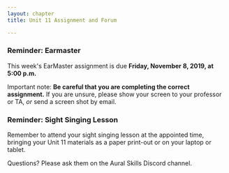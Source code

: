 ```yaml
---
layout: chapter
title: Unit 11 Assignment and Forum

---
```


### Reminder: Earmaster 

This week's EarMaster assignment is due **Friday, November 8, 2019, at 5:00 p.m.**

Important note: **Be careful that you are completing the correct assignment.** If you are unsure, please show your screen to your professor or TA, *or* send a screen shot by email. 

### Reminder: Sight Singing Lesson 

Remember to attend your sight singing lesson at the appointed time, bringing your Unit 11 materials as a paper print-out or on your laptop or tablet. 

Questions? Please ask them on the Aural Skills Discord channel.